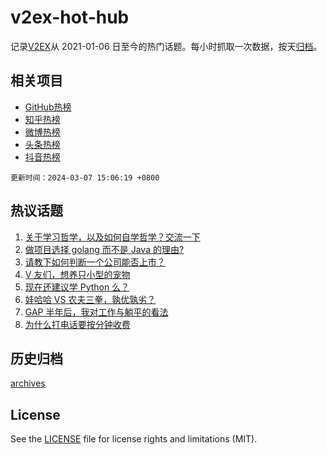 # v2ex-hot-hub

 记录[V2EX](https://www.v2ex.com/)从 2021-01-06 日至今的热门话题。每小时抓取一次数据，按天[归档](archives)。
 
 ## 相关项目

- [GitHub热榜](https://github.com/lonnyzhang423/github-hot-hub)
- [知乎热榜](https://github.com/lonnyzhang423/zhihu-hot-hub)
- [微博热榜](https://github.com/lonnyzhang423/weibo-hot-hub)
- [头条热榜](https://github.com/lonnyzhang423/toutiao-hot-hub)
- [抖音热榜](https://github.com/lonnyzhang423/douyin-hot-hub)


 `更新时间：2024-03-07 15:06:19 +0800`

## 热议话题

1. [关于学习哲学，以及如何自学哲学？交流一下](https://www.v2ex.com/t/1021321)
1. [做项目选择 golang 而不是 Java 的理由?](https://www.v2ex.com/t/1021175)
1. [请教下如何判断一个公司能否上市？](https://www.v2ex.com/t/1021295)
1. [V 友们，想养只小型的宠物](https://www.v2ex.com/t/1021336)
1. [现在还建议学 Python 么？](https://www.v2ex.com/t/1021307)
1. [娃哈哈 VS 农夫三拳，孰优孰劣？](https://www.v2ex.com/t/1021435)
1. [GAP 半年后，我对工作与躺平的看法](https://www.v2ex.com/t/1021281)
1. [为什么打电话要按分钟收费](https://www.v2ex.com/t/1021235)

## 历史归档

[archives](archives)

## License

See the [LICENSE](LICENSE) file for license rights and limitations (MIT).
